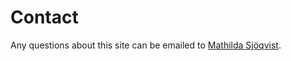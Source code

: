 Contact
==============================================

Any questions about this site can be emailed to [Mathilda Sjöqvist](mailto:mathilda.sjoqvist@outlook.com).
